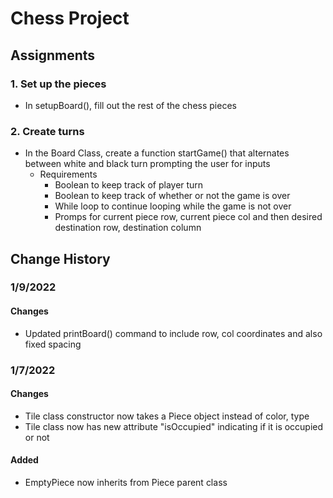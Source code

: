 # Chess Project

## Assignments

### 1. Set up the pieces
- In setupBoard(), fill out the rest of the chess pieces
### 2. Create turns
- In the Board Class, create a function startGame() that alternates between white and black turn prompting the user for inputs
  - Requirements
    - Boolean to keep track of player turn
    - Boolean to keep track of whether or not the game is over
    - While loop to continue looping while the game is not over
    - Promps for current piece row, current piece col and then desired destination row, destination column

## Change History

### 1/9/2022
#### Changes
- Updated printBoard() command to include row, col coordinates and also fixed spacing

### 1/7/2022
#### Changes
- Tile class constructor now takes a Piece object instead of color, type
- Tile class now has new attribute "isOccupied" indicating if it is occupied or not
#### Added
- EmptyPiece now inherits from Piece parent class


